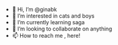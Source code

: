 - 👋 Hi, I’m @ginabk
- 👀 I’m interested in cats and boys
- 🌱 I’m currently learning saga
- 💞️ I’m looking to collaborate on anything
- 📫 How to reach me , here!

<!---
ginabk/ginabk is a ✨ special ✨ repository because its `README.md` (this file) appears on your GitHub profile.
You can click the Preview link to take a look at your changes.
--->
